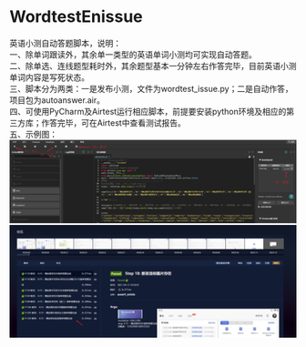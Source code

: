 # WordtestEnissue
英语小测自动答题脚本，说明：  
一、除单词跟读外，其余单一类型的英语单词小测均可实现自动答题。  
二、除单选、连线题型耗时外，其余题型基本一分钟左右作答完毕，目前英语小测单词内容是写死状态。  
三、脚本分为两类：一是发布小测，文件为wordtest_issue.py；二是自动作答，项目包为autoanswer.air。  
四、可使用PyCharm及Airtest运行相应脚本，前提要安装python环境及相应的第三方库；作答完毕，可在Airtest中查看测试报告。  
五、示例图：  
![Airtest操作](https://github.com/meet-sneak/WordtestEnissue/blob/master/images/Airtest%E6%93%8D%E4%BD%9C.png)  
![Airtest报告](https://github.com/meet-sneak/WordtestEnissue/blob/master/images/Airtest%E6%8A%A5%E5%91%8A.png)